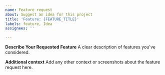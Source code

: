 ```yaml
---
name: Feature request
about: Suggest an idea for this project
title: 'Feature: {FEATURE_TITLE}'
labels: feature, Idea
assignees: ''

---
```


**Describe Your Requested Feature**
A clear description of features you've considered.

**Additional context**
Add any other context or screenshots about the feature request here.
